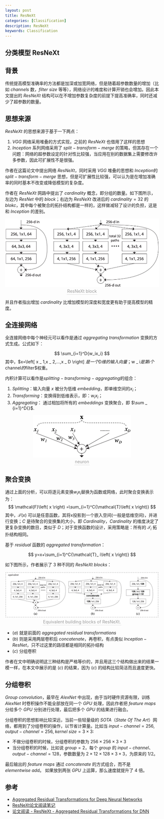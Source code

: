 ```yaml
---
layout: post
title: ResNeXt
categories: [Classification]
description: ResNeXt
keywords: Classification
---
```



分类模型 ResNeXt
---


## 背景
传统提高模型准确率的方法都是加深或加宽网络，但是随着超参数数量的增加（比如 $channels$ 数，$filter \ size$ 等等），网络设计的难度和计算开销也会增加。因此本文提出的 $ResNeXt$ 结构可以在不增加参数复杂度的前提下提高准确率，同时还减少了超参数的数量。

## 思想来源
$ResNeXt$ 的思想来源于基于一下两点：
1. $VGG$ 网络采用堆叠的方式实现，之前的 $ResNeXt$ 也借用了这样的思想
2. $Inception$ 系列网络采用了 $split-transform-merge$ 的策略，但其存在一个问题：网络的超参数设定的针对性比较强，当应用在别的数据集上需要修改许多参数，因此可扩展性不是很强。

作者在这篇论文中提出网络 $ResNeXt$，同时采用 $VGG$ 堆叠的思想和 $Inception$的$split-transform-merge$ 思想，但是可扩展性比较强，可以认为是在增加准确率的同时基本不改变或降低模型的复杂度。

作者在 $ResNeXt$ 网路中提出了 $cardinality$ 概念，即分组的数量。如下图所示，左边为 $ResNet$ 中的 $block$；右边为 $ResNeXt$ 改进后的 $cardinality=32$ 的 $blokc$，其中每个被聚合的拓扑结构都是一样的，这样做减轻了设计的负担，这是和 $Inception$ 的差别。

<center>
    <img 
    src="https://github.com/lovejing0306/Images/blob/master/DeepLearning/Model/ResNeXt/resnext-block.jpg?raw=true"
    width=520 height=
    >
    <br>
    <div style="color:orange; border-bottom: 1px solid #d9d9d9;
    display: inline-block;
    color: #999;
    padding: 2px;">ResNeXt block</div>
</center>

并且作者指出增加 $cardinality$ 比增加模型的深度和宽度更有助于提高模型的精度。

## 全连接网络
全连接网络中每个神经元可以看作是通过 $aggregating \ transformation$ 变换的方式生成。公式如下：

$$
\sum_{i=1}^D{w_ix_i}
$$
其中，$x=\left[ x  _  1,x  _  2,...,x  _  D \right] $是一个$D$维的输入向量；$w  _  i$是第$i$个$channel$的$filter$权重。

内积计算可以看作是$splitting-transforming-aggregating$的组合： 

1. $Splitting$：输入向量 $x$ 被分为低维 $embedding$，即单维空间的$x_  i$；
2. $Transforming$：变换得到低维表示，即：$w  _  ix  _  i$；
3. $Aggregating$： 通过相加将所有的 $embeddings$ 变换聚合，即 $\sum  _  {i=1}^D{}$.

<center>
    <img 
    src="https://github.com/lovejing0306/Images/blob/master/DeepLearning/Model/ResNeXt/neuron.jpg?raw=true"
    width=320 height=
    >
    <br>
    <div style="color:orange; border-bottom: 1px solid #d9d9d9;
    display: inline-block;
    color: #999;
    padding: 2px;">neuron</div>
</center>

## 聚合变换
通过上面的分析，可以将逐元素变换$w  _  ix  _  i$替换为函数或网络，此时聚合变换表示为：
$$
\mathcal{F}\left( x \right) =\sum_{i=1}^C{\mathcal{T}\left( x \right)}
$$
其中，$\mathcal{T}\left( x \right)$ 可以是任意函数，其将x投影到一个嵌入空间(一般是低维空间)，并进行变换；$C$ 是待聚合的变换集的大小，即 $Cardinality$，$Cardinality$ 的维度决定了更复杂变换的数目，类似于 $D$；对于变换函数的设计，采用策略是：所有的 $\mathcal{T}  _  i$ 拓扑结构相同。

基于 $residual$ 函数的 $aggregated \ transformation$：

$$
y=x+\sum_{i=1}^C{\mathcal{T}_ i\left( x \right)}
$$

如下图所示，作者展示了 $3$ 种不同的 $ResNeXt \ blocks$：

<center>
    <img 
    src="https://github.com/lovejing0306/Images/blob/master/DeepLearning/Model/ResNeXt/Equivalent-building-blocks-of-ResNeXt..jpg?raw=true"
    width=720 height=
    >
    <br>
    <div style="color:orange; border-bottom: 1px solid #d9d9d9;
    display: inline-block;
    color: #999;
    padding: 2px;">Equivalent building blocks of ResNeXt.</div>
</center>

* $(a)$ 就是前面的 $aggregated \ residual \ transformations$
* $(b)$ 则是采用两层卷积后 $concatenate$，再卷积，有点类似 $Inception-ResNet$，只不过这里的路径都是相同的拓扑结构
* $(c)$ 分组卷积

作者在文中明确说明这三种结构是严格等价的，并且用这三个结构做出来的结果一模一样，在本文中展示的是 $(c)$ 的结果，因为 $(c)$ 的结构比较简洁而且速度更快。

## 分组卷积
$Group \ convolution$，最早在 $AlexNet$ 中出现，由于当时硬件资源有限，训练 $AlexNet$ 时卷积操作不能全部放在同一个 $GPU$ 处理，因此作者把 $feature \ maps$ 分给多个 $GPU$ 分别进行处理，最后把多个 $GPU$ 的结果进行融合。

分组卷积的思想影响比较深远，当前一些轻量级的 $SOTA$（$State \ Of \ The \ Art$）网络，都用到了分组卷积的操作，以节省计算量。比如当 $input-channel=256$, $output-channel=256$, $kernel \ size=3 \times 3$:
* 不做分组卷积的时候，分组卷积的参数为 $256 \times 256 \times 3 \times 3$
* 当分组卷积的时候，比如说 $group=2$，每个 $group$ 的 $input-channel$、$output-channel=128$，参数数量为 $2 \times 12 \times 128 \times 3 \times 3$，为原来的 $1/2$。

最后输出的 $feature \ maps$ 通过 $concatenate$ 的方式组合，而不是 $elementwise \ add$。 如果放到两张 $GPU$ 上运算，那么速度就提升了 $4$ 倍。

## 参考
* [Aggregated Residual Transformations for Deep Neural Networks](https://arxiv.org/pdf/1611.05431.pdf)
* [ResNeXt论文阅读笔记](https://www.twblogs.net/a/5bf3511bbd9eee37a0606231/zh-cn)
* [论文阅读 - ResNeXt - Aggregated Residual Transformations for DNN](https://www.aiuai.cn/aifarm126.html)